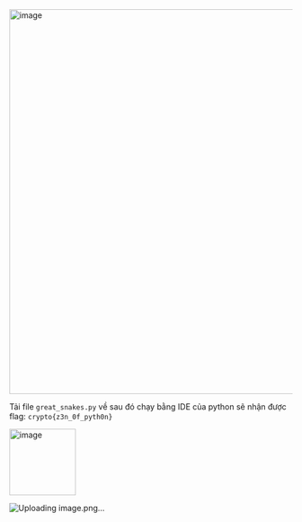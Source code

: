 <img width="684" alt="image" src="https://github.com/Vanmaxohp/EHC_Challenge_CryptoHack/assets/90485791/a26d9856-ee65-4506-9597-4c8c28e9e3b9">


Tải file `great_snakes.py` về sau đó chạy bằng IDE của python sẽ nhận được flag: `crypto{z3n_0f_pyth0n}`

<img width="118" alt="image" src="https://github.com/Vanmaxohp/EHC_Challenge_CryptoHack/assets/90485791/9f016ba6-b859-4a9f-8801-36f055d842eb">



![Uploading image.png…]()

